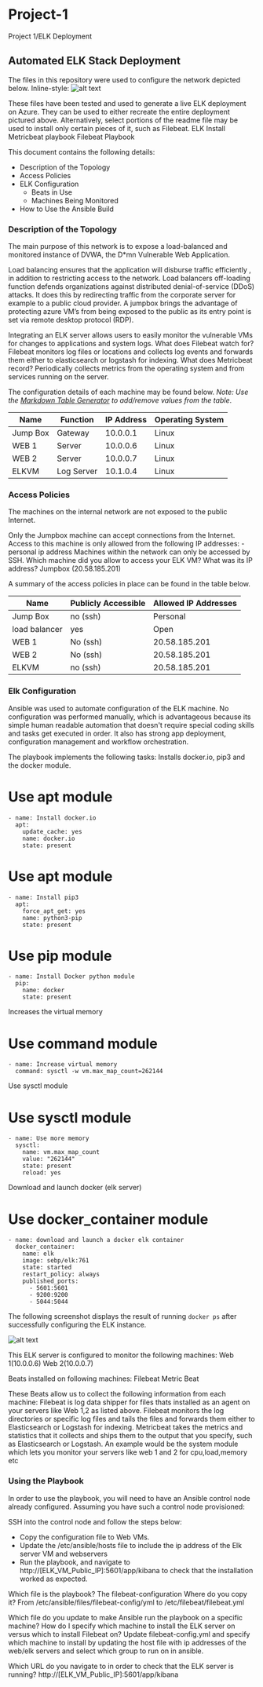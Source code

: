 # Project-1
Project 1/ELK Deployment
## Automated ELK Stack Deployment

The files in this repository were used to configure the network depicted below.
Inline-style:
![alt text](https://github.com/boycolde/Project-1/blob/main/Diagrams/cloud%20homework.drawio.png "cloud diagram")

These files have been tested and used to generate a live ELK deployment on Azure. They can be used to either recreate the entire deployment pictured above. Alternatively, select portions of the readme file may be used to install only certain pieces of it, such as Filebeat.
ELK Install
Metricbeat playbook
Filebeat Playbook

This document contains the following details:
- Description of the Topology
- Access Policies
- ELK Configuration
  - Beats in Use
  - Machines Being Monitored
- How to Use the Ansible Build


### Description of the Topology

The main purpose of this network is to expose a load-balanced and monitored instance of DVWA, the D*mn Vulnerable Web Application.

Load balancing ensures that the application will disburse traffic efficiently , in addition to restricting access to the network.
Load balancers off-loading function defends organizations against distributed denial-of-service (DDoS) attacks. It does this by redirecting traffic from the corporate server for example to a public cloud provider. A jumpbox brings the advantage of protecting azure VM’s from being exposed to the public as its entry point is set via remote desktop protocol (RDP).

Integrating an ELK server allows users to easily monitor the vulnerable VMs for changes to applications and system logs.
What does Filebeat watch for? Filebeat monitors log files or locations and collects log events and forwards them either to elasticsearch or logstash for indexing.
What does Metricbeat record? Periodically collects metrics from the operating system and from services running on the server.

The configuration details of each machine may be found below.
_Note: Use the [Markdown Table Generator](http://www.tablesgenerator.com/markdown_tables) to add/remove values from the table_.

| Name     | Function | IP Address | Operating System |
|----------|----------|------------|------------------|
| Jump Box | Gateway  | 10.0.0.1   | Linux            |
| WEB 1    | Server   | 10.0.0.6   | Linux            |
| WEB 2    | Server   | 10.0.0.7   | Linux            |
| ELKVM    |Log Server| 10.1.0.4   | Linux            |

### Access Policies

The machines on the internal network are not exposed to the public Internet. 

Only the Jumpbox machine can accept connections from the Internet. Access to this machine is only allowed from the following IP addresses:
-personal ip address
Machines within the network can only be accessed by SSH.
Which machine did you allow to access your ELK VM? What was its IP address? Jumpbox (20.58.185.201) 

A summary of the access policies in place can be found in the table below.

| Name     | Publicly Accessible | Allowed IP Addresses |
|----------|---------------------|----------------------|
| Jump Box | no (ssh)            | Personal             |  
|load balancer| yes              | Open                 |
| WEB 1    | No (ssh)            | 20.58.185.201        |
| WEB 2    | No (ssh)            | 20.58.185.201        |
| ELKVM    | no (ssh)            | 20.58.185.201        |

### Elk Configuration

Ansible was used to automate configuration of the ELK machine. No configuration was performed manually, which is advantageous because its simple human readable automation that doesn't require special coding skills and tasks get executed in order. It also has strong app deployment, configuration management and workflow orchestration.

The playbook implements the following tasks:
Installs docker.io, pip3 and the docker module. 
 # Use apt module
    - name: Install docker.io
      apt:
        update_cache: yes
        name: docker.io
        state: present

  # Use apt module
    - name: Install pip3
      apt:
        force_apt_get: yes
        name: python3-pip
        state: present

  # Use pip module
    - name: Install Docker python module
      pip:
        name: docker
        state: present
Increases the virtual memory
# Use command module
    - name: Increase virtual memory
      command: sysctl -w vm.max_map_count=262144
Use sysctl module
# Use sysctl module
    - name: Use more memory
      sysctl:
        name: vm.max_map_count
        value: "262144"
        state: present
        reload: yes
Download and launch docker (elk server)
# Use docker_container module
    - name: download and launch a docker elk container
      docker_container:
        name: elk
        image: sebp/elk:761
        state: started
        restart_policy: always
        published_ports:
          - 5601:5601
          - 9200:9200
          - 5044:5044

   

The following screenshot displays the result of running `docker ps` after successfully configuring the ELK instance.
 
![alt text](https://github.com/boycolde/Project-1/blob/main/Images/docker_ps_output.png "docker output")

This ELK server is configured to monitor the following machines:
Web 1(10.0.0.6)
Web 2(10.0.0.7)

Beats installed on following machines:
Filebeat
Metric Beat

These Beats allow us to collect the following information from each machine:
Filebeat is log data shipper for files thats installed as an agent on your servers like Web 1,2 as listed above. Filebeat monitors the log directories or specific log files and tails the files and forwards them either to Elasticsearch or Logstash for indexing.
Metricbeat takes the metrics and statistics that it collects and ships them to the output that you specify, such as Elasticsearch or Logstash. An example would be the system module which lets you monitor your servers like web 1 and 2 for cpu,load,memory etc

### Using the Playbook
In order to use the playbook, you will need to have an Ansible control node already configured. Assuming you have such a control node provisioned: 

SSH into the control node and follow the steps below:
- Copy the configuration file to Web VMs.
- Update the /etc/ansible/hosts file to include the ip address of the Elk server VM and webservers
- Run the playbook, and navigate to http://[ELK_VM_Public_IP]:5601/app/kibana to check that the installation worked as expected.

Which file is the playbook? The filebeat-configuration
Where do you copy it? From /etc/ansible/files/filebeat-config/yml to /etc/filebeat/filebeat.yml

Which file do you update to make Ansible run the playbook on a specific machine? How do I specify which machine to install the ELK server on versus which to install Filebeat on? Update filebeat-config.yml and specify which machine to install by updating the host file with ip addresses of the web/elk servers and select which group to run on in ansible.

Which URL do you navigate to in order to check that the ELK server is running? http://[ELK_VM_Public_IP]:5601/app/kibana
